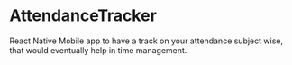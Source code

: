 # AttendanceTracker
React Native Mobile app to have a track on your attendance subject wise, that would eventually help in time management.

